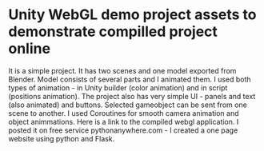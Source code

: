 <h1>Unity WebGL demo project assets to demonstrate compilled project online</h1>
<p/>
<div>
It is a simple project. It has two scenes and one model exported from Blender. Model consists of several parts and I animated them. I used both types of animation - in Unity builder (color animation) and in script (positions animation). The project also has very simple UI - panels and text (also animated) and buttons. Selected gameobject can be sent from one scene to another. I used Coroutines for smooth camera animation and object animmations.
Here is a link to the compiled  webgl application. I posted it on free service pythonanywhere.com - I created a one page website using python and Flask.
<a href="https://cryptosummus.pythonanywhere.com">
</div>

